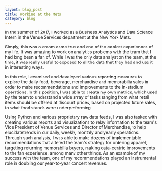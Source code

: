 ```yaml
---
layout: blog_post
title: Working at the Mets
category: blog
---
```


In the summer of 2017, I worked as a Business Analytics and Data Science Intern in the Venue Services department at the New York Mets.

Simply, this was a dream come true and one of the coolest experiences of my life. It was amazing to work on analytics problems with the team that I had long been a fan of. 
While I was the only data analyst on the team, at the time, it was really useful to exposed to all the data that they had and use it in interesting ways. 

In this role, I examined and developed various reporting measures to explore the daily food, beverage, merchandise and memorabilia sales in order to make recommendations and improvements to the in-stadium operations. In this position, I was able to create my own metrics, which used by the team to understand a wide array of tasks ranging from what retail items should be offered at discount prices, based on projected future sales, to what food stands were underperforming. 

Using Python and various proprietary raw data feeds, I was also tasked with creating various reports and visualizations to relay information to the team's Vice President of Venue Services and Director of Merchandise, to help elucidatetrends in our daily, weekly, monthly and yearly operations. Through such analysis, I was able to make dozens of implementable recommendations that altered the team's strategy for ordering apparel, targeting returning memorabilia buyers, making data-centric improvements to the fan experience, among many other things. As an example of my success with the team, one of my recommendations played an instrumental role in doubling our year-to-year concert revenues.
